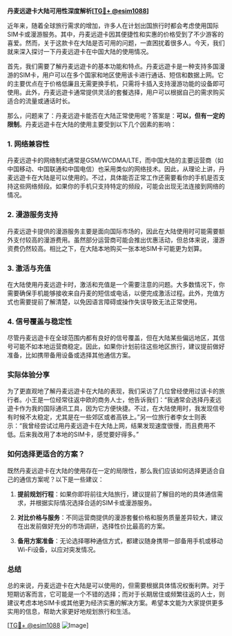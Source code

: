 **丹麦远遊卡大陆可用性深度解析[[TG💪+ @esim1088](https://t.me/s/esim1088)]**

近年来，随着全球旅行需求的增加，许多人在计划出国旅行时都会考虑使用国际SIM卡或漫游服务。其中，丹麦远遊卡因其便捷性和实惠的价格受到了不少游客的喜爱。然而，关于这款卡在大陆是否可用的问题，一直困扰着很多人。今天，我们就来深入探讨一下丹麦远遊卡在中国大陆的使用情况。

首先，我们需要了解丹麦远遊卡的基本功能和特点。丹麦远遊卡是一种支持多国漫游的SIM卡，用户可以在多个国家和地区使用该卡进行通话、短信和数据上网。它的主要优点在于价格低廉且无需更换手机，只需将卡插入支持漫游功能的设备即可使用。此外，丹麦远遊卡通常提供灵活的套餐选择，用户可以根据自己的需求购买适合的流量或通话时长。

那么，问题来了：丹麦远遊卡能否在大陆正常使用呢？答案是：**可以，但有一定的限制**。丹麦远遊卡在大陆的使用主要受到以下几个因素的影响：

### 1. **网络兼容性**
丹麦远遊卡的网络制式通常是GSM/WCDMA/LTE，而中国大陆的主要运营商（如中国移动、中国联通和中国电信）也采用类似的网络技术。因此，从理论上讲，丹麦远遊卡在大陆是可以使用的。不过，具体能否正常工作还需要看你的手机是否支持这些网络频段。如果你的手机只支持特定的频段，可能会出现无法连接到网络的情况。

### 2. **漫游服务支持**
丹麦远遊卡提供的漫游服务主要是面向国际市场的，因此在大陆使用时可能需要额外支付较高的漫游费用。虽然部分运营商可能会推出优惠活动，但总体来说，漫游资费仍然较高。相比之下，在大陆本地购买一张本地SIM卡可能更为划算。

### 3. **激活与充值**
在大陆使用丹麦远遊卡时，激活和充值是一个需要注意的问题。大多数情况下，你需要确保手机能够接收来自丹麦的短信或电话，以便完成激活过程。此外，充值方式也需要提前了解清楚，以免因语言障碍或操作失误导致无法正常使用。

### 4. **信号覆盖与稳定性**
尽管丹麦远遊卡在全球范围内都有良好的信号覆盖，但在大陆某些偏远地区，其信号可能不如本地运营商稳定。因此，如果你计划前往这些地区旅行，建议提前做好准备，比如携带备用设备或选择其他通信方案。

### 实际体验分享

为了更直观地了解丹麦远遊卡在大陆的表现，我们采访了几位曾经使用过该卡的旅行者。小王是一位经常往返中欧的商务人士，他告诉我们：“我通常会选择丹麦远遊卡作为我的国际通讯工具，因为它方便快捷。不过，在大陆使用时，我发现信号有时候不太稳定，尤其是在一些郊区或者高铁上。”另一位旅行者李女士则表示：“我曾经尝试过用丹麦远遊卡在大陆上网，结果发现速度很慢，而且费用不低。后来我改用了本地的SIM卡，感觉要好得多。”

### 如何选择更适合的方案？

既然丹麦远遊卡在大陆的使用存在一定的局限性，那么我们应该如何选择更适合自己的通信方案呢？以下是一些建议：

1. **提前规划行程**：如果你即将前往大陆旅行，建议提前了解目的地的具体通信需求，并根据实际情况选择合适的SIM卡或漫游服务。
   
2. **对比价格与服务**：不同运营商提供的漫游套餐价格和服务质量差异较大，建议在出发前做好充分的市场调研，选择性价比最高的方案。

3. **备用方案准备**：无论选择哪种通信方式，都建议随身携带一部备用手机或移动Wi-Fi设备，以应对突发情况。

### 总结

总的来说，丹麦远遊卡在大陆是可以使用的，但需要根据具体情况权衡利弊。对于短期访客而言，它可能是一个不错的选择；而对于长期居住或频繁往返的人士，则建议考虑本地SIM卡或其他更为经济实惠的解决方案。希望本文能为大家提供更多实用的信息，帮助大家更好地规划旅行和生活。

[[TG💪+ @esim1088](https://t.me/s/esim1088) ![Image](https://i.postimg.cc/4NQfJmqS/Snipaste-2025-05-13-00-14-12.png)]